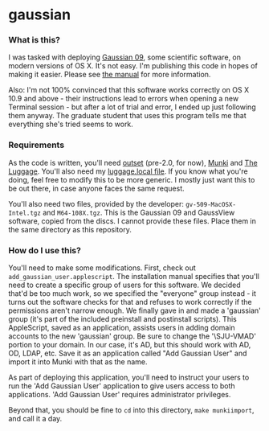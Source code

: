 # gaussian

### What is this?

I was tasked with deploying [Gaussian 09](http://www.gaussian.com/g_prod/g09.htm), some scientific software, on modern versions of OS X.  It's not easy.  I'm publishing this code in hopes of making it easier.  Please see [the manual](http://www.gaussian.com/g_tech/install/g09m.pdf) for more information.

Also: I'm not 100% convinced that this software works correctly on OS X 10.9 and above - their instructions lead to errors when opening a new Terminal session - but after a lot of trial and error, I ended up just following them anyway.  The graduate student that uses this program tells me that everything she's tried seems to work.

### Requirements

As the code is written, you'll need [outset](https://github.com/chilcote/outset) (pre-2.0, for now), [Munki](https://github.com/munki/munki) and [The Luggage](https://github.com/unixorn/luggage).  You'll also need my [luggage.local file](https://github.com/flammable/luggage_local).  If you know what you're doing, feel free to modify this to be more generic.  I mostly just want this to be out there, in case anyone faces the same request.

You'll also need two files, provided by the developer: `gv-509-MacOSX-Intel.tgz` and `M64-108X.tgz`.  This is the Gaussian 09 and GaussView software, copied from the discs.  I cannot provide these files.  Place them in the same directory as this repository.

### How do I use this?

You'll need to make some modifications.  First, check out `add_gaussian_user.applescript`.  The installation manual specifies that you'll need to create a specific group of users for this software.  We decided that'd be too much work, so we specified the "everyone" group instead - it turns out the software checks for that and refuses to work correctly if the permissions aren't narrow enough.  We finally gave in and made a 'gaussian' group (it's part of the included preinstall and postinstall scripts).  This AppleScript, saved as an application, assists users in adding domain accounts to the new 'gaussian' group.  Be sure to change the '\\SJU-VMAD' portion to your domain.  In our case, it's AD, but this should work with AD, OD, LDAP, etc.  Save it as an application called "Add Gaussian User" and import it into Munki with that as the name.

As part of deploying this application, you'll need to instruct your users to run the 'Add Gaussian User' application to give users access to both applications.  'Add Gaussian User' requires administrator privileges.

Beyond that, you should be fine to `cd` into this directory, `make munkiimport`, and call it a day.